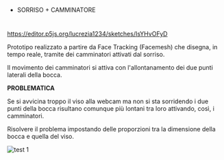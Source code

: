 * SORRISO + CAMMINATORE <h1>

https://editor.p5js.org/lucrezia1234/sketches/IsYHvOFyD

Prototipo realizzato a partire da Face Tracking (Facemesh) che disegna, in tempo reale, tramite dei camminatori attivati dal sorriso.

Il movimento dei camminatori si attiva con l'allontanamento dei due punti laterali della bocca.

**PROBLEMATICA**

Se si avvicina troppo il viso alla webcam ma non si sta sorridendo i due punti della bocca risultano comunque più lontani tra loro attivando, così, i camminatori.

Risolvere il problema impostando delle proporzioni tra la dimensione della bocca e quella del viso.

![test 1](https://user-images.githubusercontent.com/79698027/118117318-c6448d80-b3eb-11eb-821a-3754b4aa5e21.JPG)
